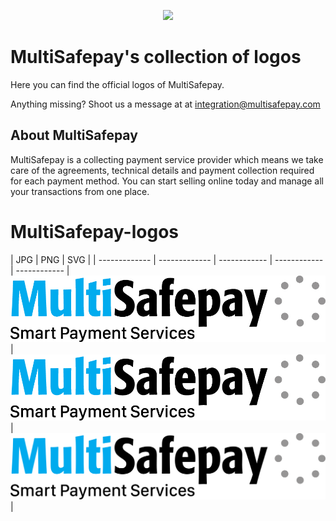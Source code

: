 <p align="center">
  <img src="https://www.multisafepay.com/img/multisafepaylogo.svg" width="400px" position="center">
</p>

# MultiSafepay's collection of logos 
Here you can find the official logos of MultiSafepay.

Anything missing? Shoot us a message at at <integration@multisafepay.com>

## About MultiSafepay
MultiSafepay is a collecting payment service provider which means we take care of the agreements, technical details and payment collection required for each payment method. You can start selling online today and manage all your transactions from one place.

# MultiSafepay-logos

| JPG  | PNG | SVG |
| ------------- | ------------- | ------------ | ------------ | ------------ |
![image](msp-logo-tagline-color.jpg) | ![image](msp-logo-tagline-color.png) | ![image](msp-logo-tagline-color.svg)
| 